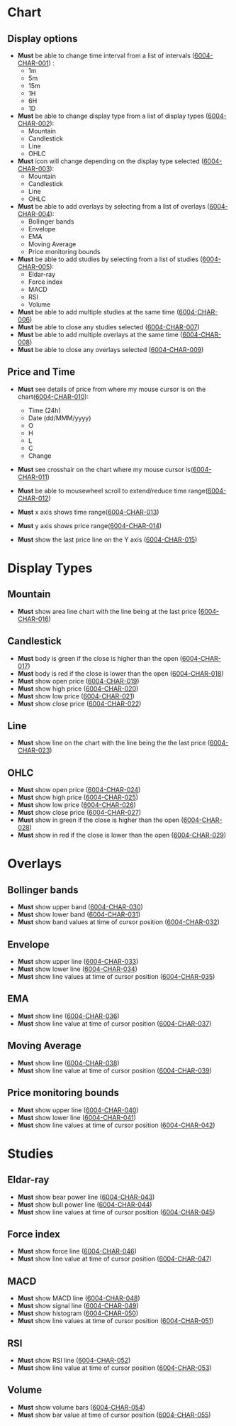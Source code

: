 # Chart

## Display options

- **Must** be able to change time interval from a list of intervals (<a name="6004-CHAR-001" href="#6004-CHAR-001">6004-CHAR-001</a>) :
  - 1m
  - 5m
  - 15m
  - 1H
  - 6H
  - 1D
- **Must** be able to change display type from a list of display types (<a name="6004-CHAR-002" href="#6004-CHAR-002">6004-CHAR-002</a>):
  - Mountain
  - Candlestick
  - Line
  - OHLC
- **Must** icon will change depending on the display type selected (<a name="6004-CHAR-003" href="#6004-CHAR-003">6004-CHAR-003</a>):
  - Mountain
  - Candlestick
  - Line
  - OHLC
- **Must** be able to add overlays by selecting from a list of overlays (<a name="6004-CHAR-004" href="#6004-CHAR-004">6004-CHAR-004</a>):
  - Bollinger bands
  - Envelope
  - EMA
  - Moving Average
  - Price monitoring bounds
- **Must** be able to add studies by selecting from a list of studies (<a name="6004-CHAR-005" href="#6004-CHAR-005">6004-CHAR-005</a>):
  - Eldar-ray
  - Force index
  - MACD
  - RSI
  - Volume
- **Must** be able to add multiple studies at the same time (<a name="6004-CHAR-006" href="#6004-CHAR-006">6004-CHAR-006</a>)
- **Must** be able to close any studies selected (<a name="6004-CHAR-007" href="#6004-CHAR-007">6004-CHAR-007</a>)
- **Must** be able to add multiple overlays at the same time (<a name="6004-CHAR-008" href="#6004-CHAR-008">6004-CHAR-008</a>)
- **Must** be able to close any overlays selected (<a name="6004-CHAR-009" href="#6004-CHAR-009">6004-CHAR-009</a>)

## Price and Time

- **Must** see details of price from where my mouse cursor is on the chart(<a name="6004-CHAR-010" href="#6004-CHAR-010">6004-CHAR-010</a>):

  - Time (24h)
  - Date (dd/MMM/yyyy)
  - O
  - H
  - L
  - C
  - Change

- **Must** see crosshair on the chart where my mouse cursor is(<a name="6004-CHAR-011" href="#6004-CHAR-011">6004-CHAR-011</a>)
- **Must** be able to mousewheel scroll to extend/reduce time range(<a name="6004-CHAR-012" href="#6004-CHAR-012">6004-CHAR-012</a>)
- **Must** x axis shows time range(<a name="6004-CHAR-013" href="#6004-CHAR-013">6004-CHAR-013</a>)
- **Must** y axis shows price range(<a name="6004-CHAR-014" href="#6004-CHAR-014">6004-CHAR-014</a>)
- **Must** show the last price line on the Y axis (<a name="6004-CHAR-015" href="#6004-CHAR-015">6004-CHAR-015</a>)

# Display Types

## Mountain

- **Must** show area line chart with the line being at the last price (<a name="6004-CHAR-016" href="#6004-CHAR-016">6004-CHAR-016</a>)

## Candlestick

- **Must** body is green if the close is higher than the open (<a name="6004-CHAR-017" href="#6004-CHAR-017">6004-CHAR-017</a>)
- **Must** body is red if the close is lower than the open (<a name="6004-CHAR-018" href="#6004-CHAR-018">6004-CHAR-018</a>)
- **Must** show open price (<a name="6004-CHAR-019" href="#6004-CHAR-019">6004-CHAR-019</a>)
- **Must** show high price (<a name="6004-CHAR-020" href="#6004-CHAR-020">6004-CHAR-020</a>)
- **Must** show low price (<a name="6004-CHAR-021" href="#6004-CHAR-021">6004-CHAR-021</a>)
- **Must** show close price (<a name="6004-CHAR-022" href="#6004-CHAR-022">6004-CHAR-022</a>)

## Line

- **Must** show line on the chart with the line being the the last price (<a name="6004-CHAR-023" href="#6004-CHAR-023">6004-CHAR-023</a>)

## OHLC

- **Must** show open price (<a name="6004-CHAR-024" href="#6004-CHAR-024">6004-CHAR-024</a>)
- **Must** show high price (<a name="6004-CHAR-025" href="#6004-CHAR-025">6004-CHAR-025</a>)
- **Must** show low price (<a name="6004-CHAR-026" href="#6004-CHAR-026">6004-CHAR-026</a>)
- **Must** show close price (<a name="6004-CHAR-027" href="#6004-CHAR-027">6004-CHAR-027</a>)
- **Must** show in green if the close is higher than the open (<a name="6004-CHAR-28" href="#6004-CHAR-028">6004-CHAR-028</a>)
- **Must** show in red if the close is lower than the open (<a name="6004-CHAR-029" href="#6004-CHAR-029">6004-CHAR-029</a>)

# Overlays

## Bollinger bands

- **Must** show upper band (<a name="6004-CHAR-030" href="#6004-CHAR-030">6004-CHAR-030</a>)
- **Must** show lower band (<a name="6004-CHAR-031" href="#6004-CHAR-031">6004-CHAR-031</a>)
- **Must** show band values at time of cursor position (<a name="6004-CHAR-032" href="#6004-CHAR-032">6004-CHAR-032</a>)

## Envelope

- **Must** show upper line (<a name="6004-CHAR-033" href="#6004-CHAR-033">6004-CHAR-033</a>)
- **Must** show lower line (<a name="6004-CHAR-034" href="#6004-CHAR-034">6004-CHAR-034</a>)
- **Must** show line values at time of cursor position (<a name="6004-CHAR-035" href="#6004-CHAR-035">6004-CHAR-035</a>)

## EMA

- **Must** show line (<a name="6004-CHAR-036" href="#6004-CHAR-036">6004-CHAR-036</a>)
- **Must** show line value at time of cursor position (<a name="6004-CHAR-037" href="#6004-CHAR-037">6004-CHAR-037</a>)

## Moving Average

- **Must** show line (<a name="6004-CHAR-038" href="#6004-CHAR-038">6004-CHAR-038</a>)
- **Must** show line value at time of cursor position (<a name="6004-CHAR-039" href="#6004-CHAR-039">6004-CHAR-039</a>)

## Price monitoring bounds

- **Must** show upper line (<a name="6004-CHAR-040" href="#6004-CHAR-040">6004-CHAR-040</a>)
- **Must** show lower line (<a name="6004-CHAR-041" href="#6004-CHAR-041">6004-CHAR-041</a>)
- **Must** show line values at time of cursor position (<a name="6004-CHAR-042" href="#6004-CHAR-042">6004-CHAR-042</a>)

# Studies

## Eldar-ray

- **Must** show bear power line (<a name="6004-CHAR-043" href="#6004-CHAR-043">6004-CHAR-043</a>)
- **Must** show bull power line (<a name="6004-CHAR-044" href="#6004-CHAR-044">6004-CHAR-044</a>)
- **Must** show line values at time of cursor position (<a name="6004-CHAR-045" href="#6004-CHAR-045">6004-CHAR-045</a>)

## Force index

- **Must** show force line (<a name="6004-CHAR-046" href="#6004-CHAR-046">6004-CHAR-046</a>)
- **Must** show line value at time of cursor position (<a name="6004-CHAR-047" href="#6004-CHAR-047">6004-CHAR-047</a>)

## MACD

- **Must** show MACD line (<a name="6004-CHAR-048" href="#6004-CHAR-048">6004-CHAR-048</a>)
- **Must** show signal line (<a name="6004-CHAR-049" href="#6004-CHAR-049">6004-CHAR-049</a>)
- **Must** show histogram (<a name="6004-CHAR-050" href="#6004-CHAR-050">6004-CHAR-050</a>)
- **Must** show line values at time of cursor position (<a name="6004-CHAR-051" href="#6004-CHAR-051">6004-CHAR-051</a>)

## RSI

- **Must** show RSI line (<a name="6004-CHAR-052" href="#6004-CHAR-052">6004-CHAR-052</a>)
- **Must** show line value at time of cursor position (<a name="6004-CHAR-053" href="#6004-CHAR-053">6004-CHAR-053</a>)

## Volume

- **Must** show volume bars (<a name="6004-CHAR-054" href="#6004-CHAR-054">6004-CHAR-054</a>)
- **Must** show bar value at time of cursor position (<a name="6004-CHAR-055" href="#6004-CHAR-055">6004-CHAR-055</a>)
